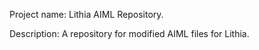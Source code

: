 Project name: Lithia AIML Repository.

Description: A repository for modified AIML files for Lithia.